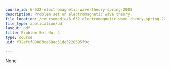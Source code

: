 ```yaml
---
course_id: 6-632-electromagnetic-wave-theory-spring-2003
description: Problem set on electromagnetic wave theory.
file_location: /coursemedia/6-632-electromagnetic-wave-theory-spring-2003/f32afcf89883ce68ac51de5228595f9c_ps4.pdf
file_type: application/pdf
layout: pdf
title: Problem Set No. 4
type: course
uid: f32afcf89883ce68ac51de5228595f9c

---
```

None